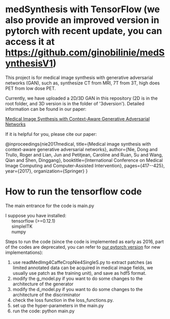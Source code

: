 # medSynthesis with TensorFlow (we also provide an improved version in pytorch with recent update, you can access it at https://github.com/ginobilinie/medSynthesisV1)

This project is for medical image synthesis with generative adversarial networks (GAN), such as, synthesize CT from MRI, 7T from 3T, high does PET from low dose PET.

Currently, we have uploaded a 2D/3D GAN in this repository (2D is in the root folder, and 3D version is in the folder of '3dversion'). Detailed information can be found in our paper: 

<a  href="https://link.springer.com/chapter/10.1007/978-3-319-66179-7_48">Medical Image Synthesis with Context-Aware Generative Adversarial Networks</a>

If it is helpful for you, please cite our paper:

@inproceedings{nie2017medical,
  title={Medical image synthesis with context-aware generative adversarial networks},
  author={Nie, Dong and Trullo, Roger and Lian, Jun and Petitjean, Caroline and Ruan, Su and Wang, Qian and Shen, Dinggang},
  booktitle={International Conference on Medical Image Computing and Computer-Assisted Intervention},
  pages={417--425},
  year={2017},
  organization={Springer}
}

# How to run the tensorflow code
The main entrance for the code is main.py

I suppose you have installed:    <br>
    &nbsp;&nbsp;&nbsp;&nbsp;&nbsp;tensorflow (>=0.12.1)
     <br> &nbsp;&nbsp;&nbsp;&nbsp;&nbsp;simpleITK 
     <br> &nbsp;&nbsp;&nbsp;&nbsp;&nbsp;numpy

Steps to run the code (since the code is implemented as early as 2016, part of the codes are deprecated, you can refer to <a href='https://github.com/ginobilinie/medSynthesisV1'>our pytorch version</a> for new implementations):
1. use readMedImg4CaffeCropNie4SingleS.py to extract patches (as limited annotated data can be acquired in medical image fields, we usually use patch as the training unit), and save as hdf5 format.
2. modify the g_model.py if you want to do some changes to the architecture of the generator
3. modify the d_model.py if you want to do some changes to the architecture of the discriminator
4. check the loss function in the loss_functions.py.
5. set up the hyper-parameters in the main.py
6. run the code: python main.py

